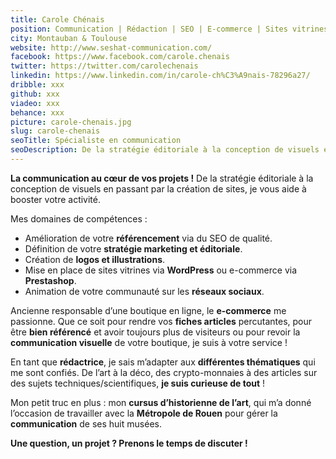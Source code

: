 ```yaml
---
title: Carole Chénais
position: Communication | Rédaction | SEO | E-commerce | Sites vitrines | Graphisme
city: Montauban & Toulouse
website: http://www.seshat-communication.com/
facebook: https://www.facebook.com/carole.chenais
twitter: https://twitter.com/carolechenais
linkedin: https://www.linkedin.com/in/carole-ch%C3%A9nais-78296a27/
dribble: xxx
github: xxx
viadeo: xxx
behance: xxx
picture: carole-chenais.jpg
slug: carole-chenais
seoTitle: Spécialiste en communication
seoDescription: De la stratégie éditoriale à la conception de visuels en passant par la création de sites, je vous aide à booster votre activité.
---
```

**La communication au cœur de vos projets !**
De la stratégie éditoriale à la conception de visuels en passant par la création de sites, je vous aide à booster votre activité.

Mes domaines de compétences :

* Amélioration de votre **référencement** via du SEO de qualité.
* Définition de votre **stratégie marketing et éditoriale**.
* Création de **logos et illustrations**.
* Mise en place de sites vitrines via **WordPress** ou e-commerce via **Prestashop**.
* Animation de votre communauté sur les **réseaux sociaux**.

Ancienne responsable d’une boutique en ligne, le **e-commerce** me passionne. Que ce soit pour rendre vos **fiches articles** percutantes, pour être **bien référencé** et avoir toujours plus de visiteurs ou pour revoir la **communication visuelle** de votre boutique, je suis à votre service !

En tant que **rédactrice**, je sais m’adapter aux **différentes thématiques** qui me sont confiés. De l’art à la déco, des crypto-monnaies à des articles sur des sujets techniques/scientifiques, **je suis curieuse de tout** !

Mon petit truc en plus : mon **cursus d’historienne de l’art**, qui m’a donné l’occasion de travailler avec la **Métropole de Rouen** pour gérer la **communication** de ses huit musées.

**Une question, un projet ? Prenons le temps de discuter !**
